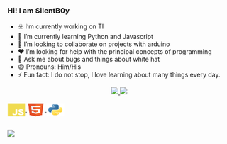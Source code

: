 ### Hi! I am SilentB0y

- ☣️ I’m currently working on TI
- 🌱 I’m currently learning Python and Javascript
- 🤖 I’m looking to collaborate on projects with arduino
- ❤️ I’m looking for help with the principal concepts of programming
- 💬 Ask me about bugs and things about white hat
- 😄 Pronouns: Him/His
- ⚡ Fun fact: I do not stop, I love learning about many things every day.

<div align="center">
  <a href="https://github.com/SilentB0y">
  <img height="180em" src="https://github-readme-stats.vercel.app/api?username=SilentB0y&show_icons=true&theme=dark&include_all_commits=true&count_private=true"/>
  <img height="145em" src="https://github-readme-stats.vercel.app/api/top-langs/?username=SilentB0y&layout=compact&langs_count=7&theme=dark"/>
</div>
  
  <div style="display: inline_block"><br>
  <img align="center" alt="Rafa-Js" height="30" width="40" src="https://raw.githubusercontent.com/devicons/devicon/master/icons/javascript/javascript-plain.svg">
  <img align="center" alt="Rafa-HTML" height="30" width="40" src="https://raw.githubusercontent.com/devicons/devicon/master/icons/html5/html5-original.svg">
  <img align="center" alt="Rafa-Python" height="30" width="40" src="https://raw.githubusercontent.com/devicons/devicon/master/icons/python/python-original.svg">
</div>
    
  ##
  
  <div>
    <a href="https://www.instagram.com/russellnunezgodoy/" target="_blank"><img src="https://img.shields.io/badge/-Instagram-%23E4405F?style=for-the-badge&logo=instagram&logoColor=white" target="_blank"></a>  
       
  </div>
  
